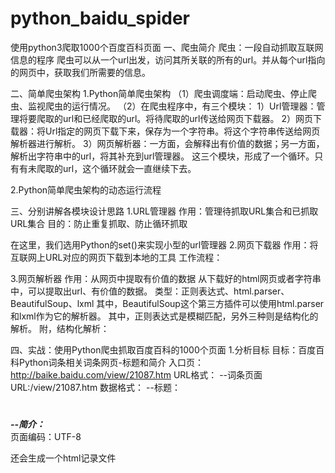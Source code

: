 # python_baidu_spider
使用python3爬取1000个百度百科页面
一、爬虫简介
爬虫：一段自动抓取互联网信息的程序
爬虫可以从一个url出发，访问其所关联的所有的url。并从每个url指向的网页中，获取我们所需要的信息。

二、简单爬虫架构 
1.Python简单爬虫架构
（1）爬虫调度端：启动爬虫、停止爬虫、监视爬虫的运行情况。
（2）在爬虫程序中，有三个模块：
1）Url管理器：管理将要爬取的url和已经爬取的url。将待爬取的url传送给网页下载器。
2）网页下载器：将Url指定的网页下载下来，保存为一个字符串。将这个字符串传送给网页解析器进行解析。
3）网页解析器：一方面，会解释出有价值的数据；另一方面，解析出字符串中的url，将其补充到url管理器。
这三个模块，形成了一个循环。只有有未爬取的url，这个循环就会一直继续下去。


2.Python简单爬虫架构的动态运行流程

三、分别讲解各模块设计思路
1.URL管理器
作用：管理待抓取URL集合和已抓取URL集合
目的：防止重复抓取、防止循环抓取



在这里，我们选用Python的set()来实现小型的url管理器
2.网页下载器
作用：将互联网上URL对应的网页下载到本地的工具
工作流程：



3.网页解析器
作用：从网页中提取有价值的数据
从下载好的html网页或者字符串中，可以提取出url、有价值的数据。
类型：正则表达式、html.parser、BeautifulSoup、lxml
其中，BeautifulSoup这个第三方插件可以使用html.parser和lxml作为它的解析器。
其中，正则表达式是模糊匹配，另外三种则是结构化的解析。
附，结构化解析：


四、实战：使用Python爬虫抓取百度百科的1000个页面
1.分析目标
目标：百度百科Python词条相关词条网页-标题和简介
入口页：http://baike.baidu.com/view/21087.htm
URL格式：
--词条页面URL:/view/21087.htm
数据格式：
--标题：<dd class="lemmaWgt-lemmaTitle-title"><h1>***</h1></dd>
--简介：<div class="lemma-summary" label-module="lemmaSummary">***</div>
页面编码：UTF-8



还会生成一个html记录文件